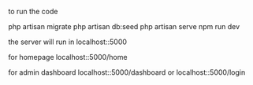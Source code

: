 to run the code

php artisan migrate
php artisan db:seed
php artisan serve
npm run dev

the server will run in 
localhost::5000

for homepage 
localhost::5000/home

for admin dashboard 
localhost::5000/dashboard
or
localhost::5000/login